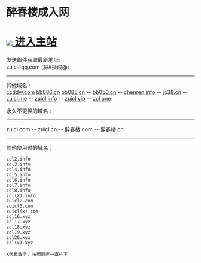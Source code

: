 
<h1>醉春楼成入网</h1>
<h1><img src="http://www.zcl.one/favicon.ico"><a href="https://www.ccddw.com/?adref=github_com"> 进入主站 </a></h1>

发送邮件获取最新地址:<br>
zuicl#qq.com (将#换成@)
	<hr>
	其他域名 : <br>
	<a href="https://www.ccddw.com/?adref=github_com">ccddw.com</a>
	<a href="https://www.bb086.cn/?adref=github_com">bb086.cn</a>
	<a href="https://www.bb085.cn/?adref=github_com">bb085.cn</a> -- 
	<a href="https://www.bb050.cn/?adref=github_com">bb050.cn</a> -- 
	<a href="https://www.chenren.info/">chenren.info</a> -- 
	<a href="https://www.jb38.cn/">jb38.cn</a> --
	<a href="http://www.zuicl.me/">zuicl.me</a> -- 
	<a href="http://www.zuicl.info/">zuicl.info</a> -- 
	<a href="http://www.zuicl.vip/">zuicl.vip</a> -- 
	<a href="http://zcl.one/">zcl.one</a>
	
	
永久不更换的域名 : <br>
<hr />

zuicl.com --
zuicl.cn --
醉春楼.com --
醉春楼.cn
<hr />
其他使用过的域名 : <br>
	
	zcl2.info 
	zcl3.info 
	zcl4.info 
	zcl5.info 
	zcl6.info 
	zcl7.info 
	zcl8.info 
	zcl(X).info 
	zuicl2.com
	zuicl3.com
	zuicl(x).com
	zcl16.xyz
	zcl17.xyz
	zcl18.xyz
	zcl19.xyz
	zcl20.xyz
	zcl(x).xyz
	
	X代表数字, 按照顺序一直往下 

